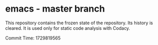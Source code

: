 # emacs - master branch

This repository contains the frozen state of the repository.
Its history is cleared. It is used only for static code
analysis with Codacy.

Commit Time: 1729819565